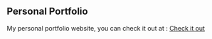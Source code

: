 ## Personal Portfolio

My personal portfolio website, you can check it out at : [Check it out](https://personal-portfolio-ix62yh1lm-farhad-rasolis-projects.vercel.app)
